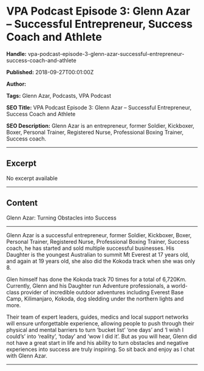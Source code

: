 # VPA Podcast Episode 3:  Glenn Azar – Successful Entrepreneur, Success Coach and Athlete

**Handle:** vpa-podcast-episode-3-glenn-azar-successful-entrepreneur-success-coach-and-athlete

**Published:** 2018-09-27T00:01:00Z

**Author:**  

**Tags:** Glenn Azar, Podcasts, VPA Podcast

**SEO Title:** VPA Podcast Episode 3:  Glenn Azar – Successful Entrepreneur, Success Coach and Athlete

**SEO Description:** Glenn Azar is an entrepreneur, former Soldier, Kickboxer, Boxer, Personal Trainer, Registered Nurse, Professional Boxing Trainer, Success coach.

---

## Excerpt

No excerpt available

---

## Content

Glenn Azar: Turning Obstacles into Success

---

Glenn Azar is a successful entrepreneur, former Soldier, Kickboxer, Boxer, Personal Trainer, Registered Nurse, Professional Boxing Trainer, Success coach, he has started and sold multiple successful businesses. His Daughter is the youngest Australian to summit Mt Everest at 17 years old, and again at 19 years old, she also did the Kokoda track when she was only 8.

Glen himself has done the Kokoda track 70 times for a total of 6,720Km. Currently, Glenn and his Daughter run Adventure professionals, a world-class provider of incredible outdoor adventures including Everest Base Camp, Kilimanjaro, Kokoda, dog sledding under the northern lights and more.

Their team of expert leaders, guides, medics and local support networks will ensure unforgettable experience, allowing people to push through their physical and mental barriers to turn ‘bucket list’ ‘one days’ and ‘I wish I could’s’ into ‘reality’, ‘today’ and ‘wow I did it’. But as you will hear, Glenn did not have a great start in life and his ability to turn obstacles and negative experiences into success are truly inspiring. So sit back and enjoy as I chat with Glenn Azar.

---

